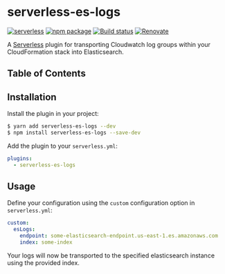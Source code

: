 # serverless-es-logs

[![serverless][sls-image]][sls-url]
[![npm package][npm-image]][npm-url]
[![Build status][travis-image]][travis-url]
[![Renovate][renovate-image]][renovate-url]

A [Serverless][sls-url] plugin for transporting Cloudwatch log groups within your CloudFormation stack into Elasticsearch.

## Table of Contents

## Installation

Install the plugin in your project:
```bash
$ yarn add serverless-es-logs --dev
$ npm install serverless-es-logs --save-dev
```

Add the plugin to your `serverless.yml`:
```yaml
plugins:
  - serverless-es-logs
```

## Usage

Define your configuration using the `custom` configuration option in `serverless.yml`:
```yaml
custom:
  esLogs:
    endpoint: some-elasticsearch-endpoint.us-east-1.es.amazonaws.com
    index: some-index
```

Your logs will now be transported to the specified elasticsearch instance using the provided index.

[sls-image]:http://public.serverless.com/badges/v3.svg
[sls-url]:http://www.serverless.com
[npm-image]:https://img.shields.io/npm/v/serverless-es-logs.svg
[npm-url]:https://www.npmjs.com/package/serverless-es-logs
[travis-image]:https://travis-ci.org/daniel-cottone/serverless-es-logs.svg?branch=master
[travis-url]:https://travis-ci.org/daniel-cottone/serverless-es-logs
[renovate-image]:https://img.shields.io/badge/renovate-enabled-brightgreen.svg
[renovate-url]:https://renovatebot.com/
